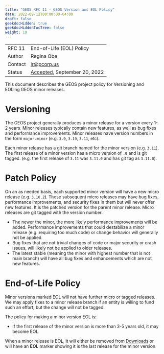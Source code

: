 ```yaml
---
title: "GEOS RFC 11 - GEOS Version and EOL Policy"
date: 2022-09-12T00:00:00-04:00
draft: false
geekdocHidden: true
geekdocHiddenTocTree: false
weight: 10
---
```


|         |                                 |
| :------ | ------------------------------- |
| RFC 11  | End-of-Life (EOL) Policy        |
| Author  | Regina Obe                      |
| Contact | lr@pcorp.us                     |
| Status  |  [Accepted](https://lists.osgeo.org/pipermail/geos-devel/2022-September/010784.html), September 20, 2022       |

This document describes the GEOS project policy for Versioning and EOLing GEOS minor releases.

# Versioning
The GEOS project generally produces a minor release for a version every 1-2 years.
Minor releases typically contain new features, as well as bug fixes and performance improvements.
Minor releases have version numbers in the form `major.minor` (e.g. `3.9`, `3.10`, `3.11`, etc).

Each minor release has a git branch named for the minor version (e.g. `3.11`).
The first release of a minor version has a micro version of `.0` and is git tagged.
(e.g. the first release of `3.11` was `3.11.0` and has git tag as `3.11.0`).

# Patch Policy
On an as needed basis, each supported minor version will have a new micro release (e.g. `3.10.2`).
These subsequent micro releases may have bug fixes, performance improvements, and security fixes in them
but will never offer new features.
It is the patched version for the parent minor release.
Micro releases are git tagged with the version number.

* The newer the minor, the more likely performance improvements will be added. Performance improvements that could destabilize a minor release (e.g. requiring too much code) or  change behavior will generally not be applied.
* Bug fixes that are not trivial changes of code or major security or crash issues, will likely not be applied to older releases.
* The latest stable (meaning the minor with highest number that is not main branch) will have all bug fixes and enhancements which are not new features.

# End-of-Life Policy

Minor versions marked EOL will not have further micro or tagged releases. We may apply fixes to a minor release branch if an entity is willing to fund such an effort, but the change will not be tagged.

The policy for making a minor version EOL is:

* If the first release of the minor version is more than 3-5 years old, it may become EOL.

When a minor release is EOL, it will either be removed from [Downloads](/usage/download/) or will have an **EOL** marker showing it is the last release for the minor version.
